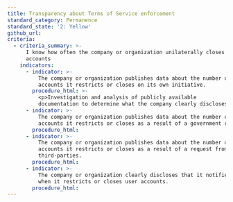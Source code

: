 ```yaml
---
title: Transparency about Terms of Service enforcement
standard_category: Permanence
standard_state: '2: Yellow'
github_url:
criteria:
  - criteria_summary: >-
      I know how often the company or organization unilaterally closes user
      accounts
    indicators:
      - indicator: >-
          The company or organization publishes data about the number of
          accounts it restricts or closes on its own initiative.
        procedure_html: >-
          <p>Investigation and analysis of publicly available
          documentation to determine what the company clearly discloses.</p>
      - indicator: >-
          The company or organization publishes data about the number of
          accounts it restricts or closes as a result of a government request.
        procedure_html:
      - indicator: >-
          The company or organization publishes data about the number of
          accounts it restricts or closes as a result of a request from private
          third-parties.
        procedure_html:
      - indicator: >-
          The company or organization clearly discloses that it notifies users
          when it restricts or closes user accounts.
        procedure_html:
---
```



